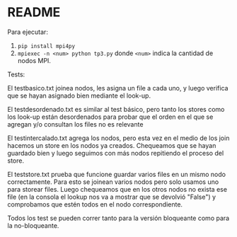 # README

Para ejecutar:

1. `pip install mpi4py`
2. `mpiexec -n <num> python tp3.py` donde `<num>` indica la cantidad de nodos MPI.

Tests:

El testbasico.txt joinea nodos, les asigna un file a cada uno, y luego verifica que se hayan asignado bien mediante el look-up.

El testdesordenado.txt es similar al test básico, pero tanto los stores como los look-up están desordenados para probar que el orden en el que se agregan y/o consultan los files no es relevante

El testintercalado.txt agrega los nodos, pero esta vez en el medio de los join hacemos un store en los nodos ya creados. Chequeamos que se hayan guardado bien y luego seguimos con más nodos repitiendo el proceso del store.

El teststore.txt prueba que funcione guardar varios files en un mismo nodo correctamente. Para esto se joinean varios nodos pero solo usamos uno para storear files. Luego chequeamos que en los otros nodos no exista ese file (en la consola el lookup nos va a mostrar que se devolvió "False") y comprobamos que estén todos en el nodo correspondiente.

Todos los test se pueden correr tanto para la versión bloqueante como para la no-bloqueante.


